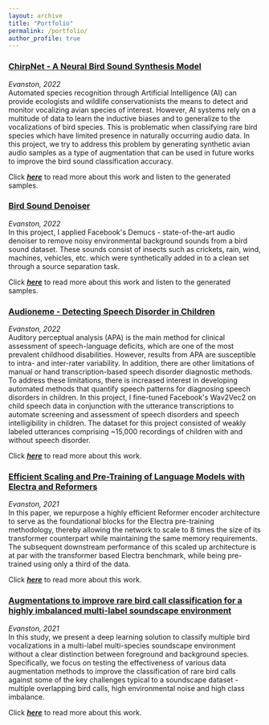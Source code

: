 ```yaml
---
layout: archive
title: "Portfolio"
permalink: /portfolio/
author_profile: true
---
```


### [ChirpNet - A Neural Bird Sound Synthesis Model](https://keshavbhandari.github.io/portfolio/bird-sound-synthesis.html)
*Evanston, 2022* <br/>
Automated species recognition through Artificial Intelligence (AI) can provide
ecologists and wildlife conservationists the means to detect and monitor
vocalizing avian species of interest. However, AI systems rely on a multitude
of data to learn the inductive biases and to generalize to the vocalizations of
bird species. This is problematic when classifying rare bird species which
have limited presence in naturally occurring audio data. In this project, we
try to address this problem by generating synthetic avian audio samples as
a type of augmentation that can be used in future works to improve the bird
sound classification accuracy.

Click <ins>*[**here**](https://keshavbhandari.github.io/portfolio/bird-sound-synthesis.html)*</ins> to read more about this work and listen to the generated samples.

### [Bird Sound Denoiser](https://keshavbhandari.github.io/portfolio/bird-sound-denoiser/)
*Evanston, 2022* <br/>
In this project, I applied Facebook's Demucs - state-of-the-art audio denoiser to remove
noisy environmental background sounds from a bird sound dataset. These sounds consist of insects
such as crickets, rain, wind, machines, vehicles, etc. which were synthetically added in to a clean
set through a source separation task.

Click <ins>*[**here**](https://keshavbhandari.github.io/portfolio/bird-sound-denoiser/)*</ins> to read more about this work and listen to the generated samples.

### [Audioneme - Detecting Speech Disorder in Children](https://keshavbhandari.github.io/portfolio/child-speech-disorder-detection/)
*Evanston, 2022* <br/>
Auditory perceptual analysis (APA) is the main method for clinical assessment of speech-language
deficits, which are one of the most prevalent childhood disabilities. However, results from APA are
susceptible to intra- and inter-rater variability. In addition, there are other limitations of manual or hand
transcription-based speech disorder diagnostic methods. To address these limitations, there is increased
interest in developing automated methods that quantify speech patterns for diagnosing speech disorders
in children. In this project, I fine-tuned Facebook's Wav2Vec2 on child speech data in conjunction with the utterance 
transcriptions to automate screening and assessment of speech disorders and speech intelligibility in children. 
The dataset for this project consisted of weakly labeled utterances comprising ~15,000 recordings of children 
with and without speech disorder.

Click <ins>*[**here**](https://keshavbhandari.github.io/portfolio/child-speech-disorder-detection/)*</ins> to read more about this work.


### [Efficient Scaling and Pre-Training of Language Models with Electra and Reformers](https://keshavbhandari.github.io/portfolio/electra-reformer/)
*Evanston, 2021* <br/>
In this paper, we repurpose a highly efficient Reformer encoder architecture to serve as the foundational blocks 
for the Electra pre-training methodology, thereby allowing the network to scale to 8 times the size of its transformer 
counterpart while maintaining the same memory requirements. The subsequent downstream performance of this scaled up architecture 
is at par with the transformer based Electra benchmark, while being pre-trained using only a third of the data.

Click <ins>*[**here**](https://keshavbhandari.github.io/portfolio/electra-reformer/)*</ins> to read more about this work.

### [Augmentations to improve rare bird call classification for a highly imbalanced multi-label soundscape environment](https://keshavbhandari.github.io/portfolio/bird-sound-classification-augmentations/)
*Evanston, 2021* <br/>
In this study, we present a deep learning solution to classify multiple bird vocalizations in a multi-label multi-species soundscape 
environment without a clear distinction between foreground and background species. Specifically, we focus on testing the effectiveness 
of various data augmentation methods to improve the classification of rare bird calls against some of the key challenges typical to a 
soundscape dataset - multiple overlapping bird calls, high environmental noise and high class imbalance.

Click <ins>*[**here**](https://keshavbhandari.github.io/portfolio/bird-sound-classification-augmentations/)*</ins> to read more about this work.


